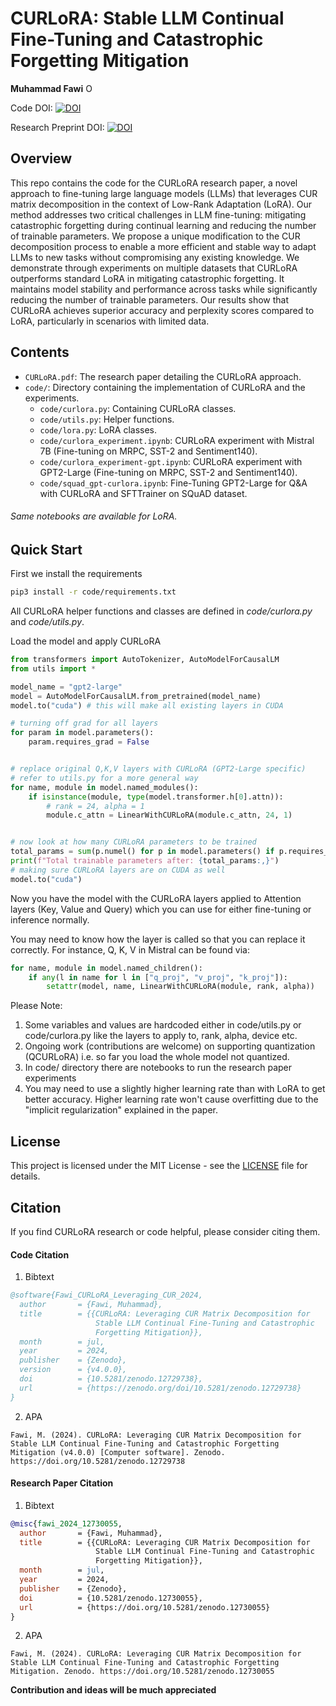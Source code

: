 # CURLoRA: Stable LLM Continual Fine-Tuning and Catastrophic Forgetting Mitigation
<strong>Muhammad Fawi</strong> <a style="vertical-align: top;" href="https://orcid.org/0009-0007-7210-0528" target="orcid.widget" rel="noopener noreferrer"><img style="width: 1em; margin-right: .5em;" src="https://orcid.org/sites/default/files/images/orcid_16x16.png" alt="ORCID iD icon" /></a>

Code DOI:
[![DOI](https://zenodo.org/badge/827041462.svg)](https://zenodo.org/doi/10.5281/zenodo.12729738)

Research Preprint DOI:
[![DOI](https://zenodo.org/badge/DOI/10.5281/zenodo.12730055.svg)](https://doi.org/10.5281/zenodo.12730055)

## Overview
This repo contains the code for the CURLoRA research paper, a novel approach to fine-tuning large language models (LLMs) that leverages CUR matrix decomposition in the context of Low-Rank Adaptation (LoRA). Our method addresses two critical challenges in LLM fine-tuning: mitigating catastrophic forgetting during continual learning and reducing the number of trainable parameters. We propose a unique modification to the CUR decomposition process to enable a more efficient and stable way to adapt LLMs to new tasks without compromising any existing knowledge.  We demonstrate through experiments on multiple datasets that CURLoRA outperforms standard LoRA in mitigating catastrophic forgetting. It maintains model stability and performance across tasks while significantly reducing the number of trainable parameters. Our results show that CURLoRA achieves superior accuracy and perplexity scores compared to LoRA, particularly in scenarios with limited data.

## Contents
- `CURLoRA.pdf`: The research paper detailing the CURLoRA approach.
- `code/`: Directory containing the implementation of CURLoRA and the experiments.
	- `code/curlora.py`: Containing CURLoRA classes.
	- `code/utils.py`: Helper functions.
	- `code/lora.py`: LoRA classes.
	- `code/curlora_experiment.ipynb`: CURLoRA experiment with Mistral 7B (Fine-tuning on MRPC, SST-2 and Sentiment140).
	- `code/curlora_experiment-gpt.ipynb`: CURLoRA experiment with GPT2-Large (Fine-tuning on MRPC, SST-2 and Sentiment140).
	- `code/squad_gpt-curlora.ipynb`: Fine-Tuning GPT2-Large for Q&A with CURLoRA and SFTTrainer on SQuAD dataset.

###### Same notebooks are available for LoRA.

## Quick Start
First we install the requirements
```bash
pip3 install -r code/requirements.txt
```

All CURLoRA helper functions and classes are defined in *code/curlora.py* and *code/utils.py*.

Load the model and apply CURLoRA
```python
from transformers import AutoTokenizer, AutoModelForCausalLM
from utils import *

model_name = "gpt2-large"
model = AutoModelForCausalLM.from_pretrained(model_name)
model.to("cuda") # this will make all existing layers in CUDA

# turning off grad for all layers
for param in model.parameters():
    param.requires_grad = False


# replace original Q,K,V layers with CURLoRA (GPT2-Large specific)
# refer to utils.py for a more general way
for name, module in model.named_modules():
    if isinstance(module, type(model.transformer.h[0].attn)):
        # rank = 24, alpha = 1
        module.c_attn = LinearWithCURLoRA(module.c_attn, 24, 1)


# now look at how many CURLoRA parameters to be trained
total_params = sum(p.numel() for p in model.parameters() if p.requires_grad)
print(f"Total trainable parameters after: {total_params:,}")
# making sure CURLoRA layers are on CUDA as well
model.to("cuda")
```
Now you have the model with the CURLoRA layers applied to Attention layers (Key, Value and Query) which you can use for either fine-tuning or inference normally.

You may need to know how the layer is called so that you can replace it correctly. For instance, Q, K, V in Mistral can be found via:
```python
for name, module in model.named_children():
    if any(l in name for l in ["q_proj", "v_proj", "k_proj"]):
        setattr(model, name, LinearWithCURLoRA(module, rank, alpha))
```

Please Note:
1. Some variables and values are hardcoded either in code/utils.py or code/curlora.py like the layers to apply to, rank, alpha, device etc.
2. Ongoing work (contributions are welcome) on supporting quantization (QCURLoRA) i.e. so far you load the whole model not quantized.
3. In code/ directory there are notebooks to run the research paper experiments
4. You may need to use a slightly higher learning rate than with LoRA to get better accuracy. Higher learning rate won't cause overfitting due to the "implicit regularization" explained in the paper.

## License
This project is licensed under the MIT License - see the [LICENSE](https://github.com/MNoorFawi/curlora/blob/main/LICENSE) file for details.

## Citation
If you find CURLoRA research or code helpful, please consider citing them.

#### Code Citation

1. Bibtext
```bibtex
@software{Fawi_CURLoRA_Leveraging_CUR_2024,
  author       = {Fawi, Muhammad},
  title        = {{CURLoRA: Leveraging CUR Matrix Decomposition for 
                   Stable LLM Continual Fine-Tuning and Catastrophic
                   Forgetting Mitigation}},
  month        = jul,
  year         = 2024,
  publisher    = {Zenodo},
  version      = {v4.0.0},
  doi          = {10.5281/zenodo.12729738},
  url          = {https://zenodo.org/doi/10.5281/zenodo.12729738}
}
```

2. APA
```text
Fawi, M. (2024). CURLoRA: Leveraging CUR Matrix Decomposition for Stable LLM Continual Fine-Tuning and Catastrophic Forgetting Mitigation (v4.0.0) [Computer software]. Zenodo. https://doi.org/10.5281/zenodo.12729738
```

#### Research Paper Citation

1. Bibtext
```bibtex
@misc{fawi_2024_12730055,
  author       = {Fawi, Muhammad},
  title        = {{CURLoRA: Leveraging CUR Matrix Decomposition for 
                   Stable LLM Continual Fine-Tuning and Catastrophic
                   Forgetting Mitigation}},
  month        = jul,
  year         = 2024,
  publisher    = {Zenodo},
  doi          = {10.5281/zenodo.12730055},
  url          = {https://doi.org/10.5281/zenodo.12730055}
}
```

2. APA
```text
Fawi, M. (2024). CURLoRA: Leveraging CUR Matrix Decomposition for Stable LLM Continual Fine-Tuning and Catastrophic Forgetting Mitigation. Zenodo. https://doi.org/10.5281/zenodo.12730055
```

**Contribution and ideas will be much appreciated**
